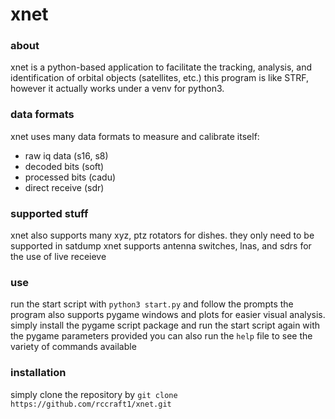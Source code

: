 # xnet

### about

xnet is a python-based application to facilitate the tracking, analysis, and identification of orbital objects (satellites, etc.)
this program is like STRF, however it actually works under a venv for python3.

### data formats

xnet uses many data formats to measure and calibrate itself:

- raw iq data (s16, s8)
- decoded bits (soft)
- processed bits (cadu)
- direct receive (sdr)

### supported stuff

xnet also supports many xyz, ptz rotators for dishes. they only need to be supported in satdump
xnet supports antenna switches, lnas, and sdrs for the use of live receieve

### use

run the start script with `python3 start.py` and follow the prompts
the program also supports pygame windows and plots for easier visual analysis. simply install the pygame script package and run the start script again with the pygame parameters provided
you can also run the `help` file to see the variety of commands available

### installation

simply clone the repository by `git clone https://github.com/rccraft1/xnet.git`
